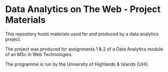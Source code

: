 # Data Analytics on The Web - Project Materials

This repository hosts materials used for and produced by a data analytics project.

The project was produced for assignments 1 & 2 of a Data Analytics module of an MSc in Web Technologies. 

The programme is run by the University of Highlands & Islands (UHI).
